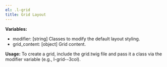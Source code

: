 ```yaml
---
el: .l-grid
title: Grid Layout
---
```


__Variables:__
* modifier: [string] Classes to modify the default layout styling.
* grid_content: [object] Grid content.

__Usage:__
To create a grid, include the grid.twig file and pass it a class via the
modifier variable (e.g., l-grid--3col).
